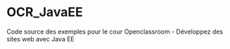 # OCR_JavaEE
Code source des exemples pour le cour Openclassroom - Développez des sites web avec Java EE
